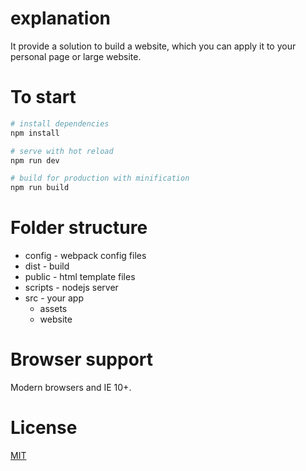 
# explanation
It provide a solution to build a website, which you can apply it to your personal page or large website.

# To start

``` bash
# install dependencies
npm install

# serve with hot reload
npm run dev

# build for production with minification
npm run build

```

# Folder structure
* config - webpack config files
* dist - build
* public - html template files
* scripts - nodejs server
* src - your app
    * assets
    * website 

# Browser support
Modern browsers and IE 10+.

# License
[MIT](http://opensource.org/licenses/MIT)
